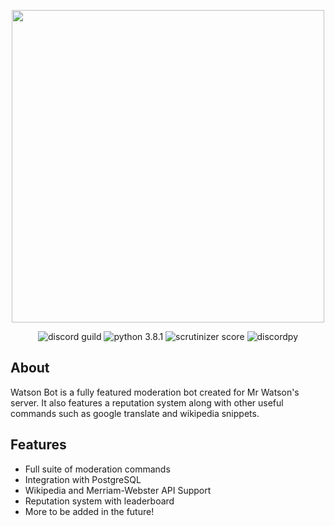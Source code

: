 <div align="center">
    <p><img src="https://i.imgur.com/W043mAn.png" width=500/></p>
    <p>
        <img src="https://discordapp.com/api/guilds/666294363696922639/embed.png" alt="discord guild" />
        <img src="https://img.shields.io/badge/python-3.8.1-brightgreen.svg" alt="python 3.8.1" />
        <img src="https://scrutinizer-ci.com/g/ravenkls/MrWatson-Bot/badges/quality-score.png?b=master" alt="scrutinizer score" />
        <img src="https://img.shields.io/github/pipenv/locked/dependency-version/ravenkls/MrWatson-Bot/discord-py" alt="discordpy" />
    </p>
</div>

## About
Watson Bot is a fully featured moderation bot created for Mr Watson's server. It also features a reputation system along with other useful commands such as google translate and wikipedia snippets.

## Features
 - Full suite of moderation commands
 - Integration with PostgreSQL
 - Wikipedia and Merriam-Webster API Support
 - Reputation system with leaderboard
 - More to be added in the future!
